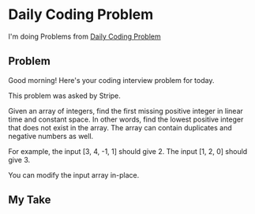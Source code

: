 # Daily Coding Problem #

I'm doing Problems from [Daily Coding Problem](dailycodingproblem.com)

## Problem

Good morning! Here's your coding interview problem for today.

This problem was asked by Stripe.

Given an array of integers, find the first missing positive integer in linear time and constant space. In other words, find the lowest positive integer that does not exist in the array. The array can contain duplicates and negative numbers as well.

For example, the input \[3, 4, -1, 1] should give 2. The input \[1, 2, 0] should give 3.

You can modify the input array in-place.

## My Take